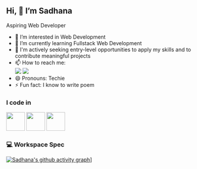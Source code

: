 ## Hi, 👋 I’m Sadhana

Aspiring Web Developer
- 👀 I’m interested in Web Development
- 🌱 I’m currently learning Fullstack Web Development
- 🤔 I'm actively seeking entry-level opportunities to apply my skills and to contribute meaningful projects
- 📫 How to reach me:
<br /> <img src="https://img.shields.io/badge/LinkedIn-0077B5?style=for-the-badge&logo=linkedin&logoColor=white" /> <img src="https://img.shields.io/badge/Gmail-D14836?style=for-the-badge&logo=gmail&logoColor=white" />
- 😄 Pronouns: Techie
- ⚡ Fun fact: I know to write poem

### I code in 
<img height="50" width="50" src="https://img.icons8.com/color/48/000000/html-5.png" /> <img height="50" width="50" src="https://img.icons8.com/color/48/000000/css3.png" /> <img height="50" width="50" src="https://img.icons8.com/color/48/000000/bootstrap.png" />


### 💻 Workspace Spec
[![Sadhana's github activity graph](https://github-readme-activity-graph.vercel.app/graph?username=Sadhana-K&bg_color=1f1e1f&color=64af55&line=06c613&point=d6d6d6&area=true&hide_border=true)](https://github.com/ashutosh00710/github-readme-activity-graph)]
<!---
Sadhana-K/Sadhana-K is a ✨ special ✨ repository because its `README.md` (this file) appears on your GitHub profile.
You can click the Preview link to take a look at your changes.
--->
